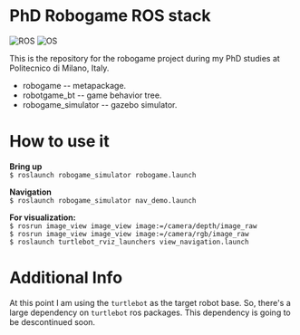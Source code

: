 PhD Robogame ROS stack
======================
![ROS](https://img.shields.io/badge/ROS-Indigo-brightgreen.svg)
![OS](https://img.shields.io/badge/OS-Ubutu14.04-orange.svg)

This is the repository for the robogame project during my PhD studies at Politecnico di Milano, Italy.

* robogame -- metapackage. <br/>
* robotgame_bt -- game behavior tree. <br/>
* robogame_simulator -- gazebo simulator. <br/>

How to use it
=============

**Bring up**  <br/>
`$ roslaunch robogame_simulator robogame.launch` <br/>

**Navigation** <br/>
`$ roslaunch robogame_simulator nav_demo.launch` <br/>

**For visualization:** <br/>
`$ rosrun image_view image_view image:=/camera/depth/image_raw` <br/>
`$ rosrun image_view image_view image:=/camera/rgb/image_raw` <br/>
`$ roslaunch turtlebot_rviz_launchers view_navigation.launch` <br/>

Additional Info
===============
At this point I am using the `turtlebot` as the target robot base. So, there's a large dependency on
`turtlebot` ros packages. This dependency is going to be descontinued soon.
